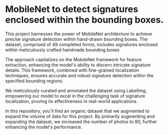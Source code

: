 # MobileNet to detect signatures enclosed within the bounding boxes.

This project harnesses the power of MobileNet architecture to achieve precise signature detection within hand-drawn bounding boxes. The dataset, comprised of 49 completed forms, includes signatures enclosed within meticulously crafted handmade bounding boxes.

The approach capitalizes on the MobileNet framework for feature extraction, enhancing the model's ability to discern intricate signature details. This framework, combined with fine-grained localization techniques, ensures accurate and robust signature detection within the specified bounding regions.

We meticulously curated and annotated the dataset using LabelImg, empowering our model to excel in the challenging task of signature localization, proving its effectiveness in real-world applications.

In this repository, you'll find an organic dataset that we augmented to expand the volume of data for this project. By primarily augmenting and expanding the dataset, we increased the number of photos to 80, further enhancing the model's performance.
